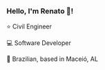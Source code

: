 ### Hello, I'm Renato 👋!

⭐   Civil Engineer

💻   Software Developer 

🏡   Brazilian, based in Maceió, AL
